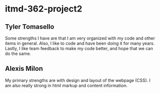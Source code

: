 # itmd-362-project2
## Tyler Tomasello
Some strengths I have are that I am very organized with my code and other items
in general. Also, I like to code and have been doing it for many years. Lastly,
I like team feedback to make my code better, and hope that we can do the same.
## Alexis Milon
My primary strengths are with design and layout of the webpage (CSS). I am also
really strong in html markup and content information. 